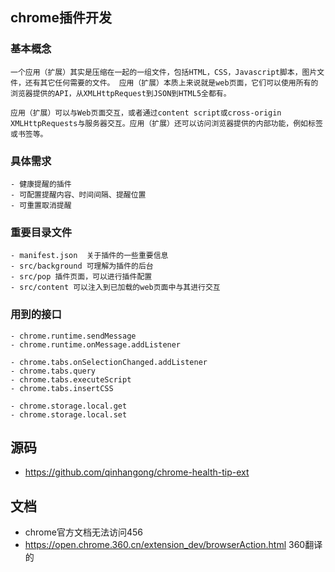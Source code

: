 ## chrome插件开发

  ### 基本概念
  ```
  一个应用（扩展）其实是压缩在一起的一组文件，包括HTML，CSS，Javascript脚本，图片文件，还有其它任何需要的文件。 应用（扩展）本质上来说就是web页面，它们可以使用所有的浏览器提供的API，从XMLHttpRequest到JSON到HTML5全都有。

  应用（扩展）可以与Web页面交互，或者通过content script或cross-origin XMLHttpRequests与服务器交互。应用（扩展）还可以访问浏览器提供的内部功能，例如标签或书签等。
  ```
  ### 具体需求
    - 健康提醒的插件
    - 可配置提醒内容、时间间隔、提醒位置
    - 可重置取消提醒
  ### 重要目录文件
    - manifest.json  关于插件的一些重要信息
    - src/background 可理解为插件的后台
    - src/pop 插件页面，可以进行插件配置
    - src/content 可以注入到已加载的web页面中与其进行交互

  ### 用到的接口
    - chrome.runtime.sendMessage
    - chrome.runtime.onMessage.addListener

    - chrome.tabs.onSelectionChanged.addListener
    - chrome.tabs.query
    - chrome.tabs.executeScript
    - chrome.tabs.insertCSS

    - chrome.storage.local.get
    - chrome.storage.local.set

## 源码
  - https://github.com/qinhangong/chrome-health-tip-ext

## 文档
  - chrome官方文档无法访问456
  - https://open.chrome.360.cn/extension_dev/browserAction.html 360翻译的